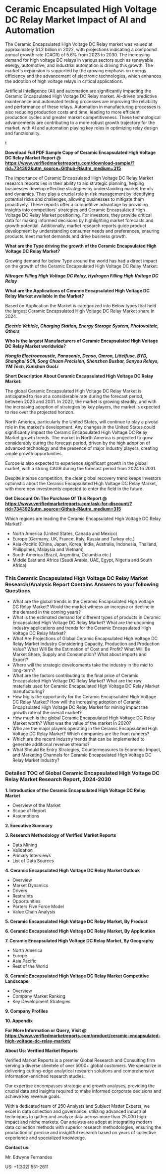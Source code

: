 <meta name="title" content="Global Ceramic Encapsulated High Voltage DC Relay Market Impact of AI and Automation"><meta name="description" content="The Ceramic Encapsulated High Voltage DC Relay market was valued at approximately $1.2 billion in 2022, with projections indicating a compound annual growth rate (CAGR"><meta name="title" content="Ceramic Encapsulated High Voltage DC Relay Market Size, Share, Scope, Trends, Growth, Opportunities, Analysis, Forecast"><h1>Ceramic Encapsulated High Voltage DC Relay Market Impact of AI and Automation</h1><p>The Ceramic Encapsulated High Voltage DC Relay market was valued at approximately $1.2 billion in 2022, with projections indicating a compound annual growth rate (CAGR) of 5.6% from 2023 to 2030. The increasing demand for high voltage DC relays in various sectors such as renewable energy, automotive, and industrial automation is driving this growth. The market's expansion is supported by the growing emphasis on energy efficiency and the advancement of electronic technologies, which enhances the adoption of high voltage relays in critical applications.</p><p>Artificial Intelligence (AI) and automation are significantly impacting the Ceramic Encapsulated High Voltage DC Relay market. AI-driven predictive maintenance and automated testing processes are improving the reliability and performance of these relays. Automation in manufacturing processes is also reducing production costs and time, leading to more efficient production cycles and greater market competitiveness. These technological advancements are contributing to a more robust growth trajectory for the market, with AI and automation playing key roles in optimizing relay design and functionality.</p>t</p><p id="" class=""><strong>Download Full PDF Sample Copy of Ceramic Encapsulated High Voltage DC Relay Market Report @ <a href="https://www.verifiedmarketreports.com/download-sample/?rid=734392&utm_source=Github-R&utm_medium=315" target="_blank">https://www.verifiedmarketreports.com/download-sample/?rid=734392&utm_source=Github-R&utm_medium=315</a></strong></p><p>The importance of&nbsp;Ceramic Encapsulated High Voltage DC Relay Market research reports lies in their ability to aid strategic planning, helping businesses develop effective strategies by understanding market trends and dynamics. They play a crucial role in risk management by identifying potential risks and challenges, allowing businesses to mitigate them proactively. These reports offer a competitive advantage by providing insights into competitors' strategies and Ceramic Encapsulated High Voltage DC Relay Market positioning. For investors, they provide critical data for making informed decisions by highlighting market forecasts and growth potential. Additionally, market research reports guide product development by understanding consumer needs and preferences, ensuring products meet market demands and drive business growth.</p><p><strong>What are the&nbsp;Type driving the growth of the Ceramic Encapsulated High Voltage DC Relay Market?</strong></p><p id="" class="">Growing demand for below Type around the world has had a direct impact on the growth of the Ceramic Encapsulated High Voltage DC Relay Market:</p><em><strong>Nitrogen Filling High Voltage DC Relay, Hydrogen Filling High Voltage DC Relay</strong></em></p><strong>What are the&nbsp;Applications&nbsp;of Ceramic Encapsulated High Voltage DC Relay Market available in the Market?</strong></p><p id="" class="">Based on Application the Market is categorized into Below types that held the largest Ceramic Encapsulated High Voltage DC Relay Market share In 2024.</p><em><strong>Electric Vehicle, Charging Station, Energy Storage System, Photovoltaic, Others</strong></em></p><strong>Who is the largest Manufacturers of Ceramic Encapsulated High Voltage DC Relay Market worldwide?</strong></p><p><em><strong>Hongfa Electroacoustic, Panasonic, Denso, Omron, Littelfuse, BYD, Shanghai SCII, Song Chuan Precision, Shenzhen Busbar, Sanyou Relays, YM Tech, Kunshan GuoLi</strong></em></p><p id="" class=""><strong>Short Description About Ceramic Encapsulated High Voltage DC Relay Market:</strong></p><p>The global Ceramic Encapsulated High Voltage DC Relay Market is anticipated to rise at a considerable rate during the forecast period, between 2023 and 2031. In 2022, the market is growing steadily, and with the increasing adoption of strategies by key players, the market is expected to rise over the projected horizon.</p><p>North America, particularly the United States, will continue to play a pivotal role in the market's development. Any changes in the United States could significantly impact the Ceramic Encapsulated High Voltage DC Relay Market growth trends. The market in North America is projected to grow considerably during the forecast period, driven by the high adoption of advanced technology and the presence of major industry players, creating ample growth opportunities.</p><p>Europe is also expected to experience significant growth in the global market, with a strong CAGR during the forecast period from 2024 to 2031.</p><p>Despite intense competition, the clear global recovery trend keeps investors optimistic about the Ceramic Encapsulated High Voltage DC Relay Market, with more new investments expected to enter the field in the future.</p><p id="" class=""><strong>Get Discount On The Purchase Of This Report @ <a href="https://www.verifiedmarketreports.com/ask-for-discount/?rid=734392&utm_source=Github-R&utm_medium=315" target="_blank">https://www.verifiedmarketreports.com/ask-for-discount/?rid=734392&utm_source=Github-R&utm_medium=315</a></strong></p>Which regions are leading the Ceramic Encapsulated High Voltage DC Relay Market?</p><ul><li>North America (United States, Canada and Mexico)</li><li>Europe (Germany, UK, France, Italy, Russia and Turkey etc.)</li><li>Asia-Pacific (China, Japan, Korea, India, Australia, Indonesia, Thailand, Philippines, Malaysia and Vietnam)</li><li>South America (Brazil, Argentina, Columbia etc.)</li><li>Middle East and Africa (Saudi Arabia, UAE, Egypt, Nigeria and South Africa)</li></ul><h3 id="" class="">This Ceramic Encapsulated High Voltage DC Relay Market Research/Analysis Report Contains Answers to your following Questions</h3><ul><li>What are the global trends in the Ceramic Encapsulated High Voltage DC Relay Market? Would the market witness an increase or decline in the demand in the coming years?</li><li>What is the estimated demand for different types of products in Ceramic Encapsulated High Voltage DC Relay Market? What are the upcoming industry applications and trends for the Ceramic Encapsulated High Voltage DC Relay Market?</li><li>What Are Projections of Global Ceramic Encapsulated High Voltage DC Relay Market Industry Considering Capacity, Production and Production Value? What Will Be the Estimation of Cost and Profit? What Will Be Market Share, Supply and Consumption? What about imports and Export?</li><li>Where will the strategic developments take the industry in the mid to long-term?</li><li>What are the factors contributing to the final price of Ceramic Encapsulated High Voltage DC Relay Market? What are the raw materials used for Ceramic Encapsulated High Voltage DC Relay Market manufacturing?</li><li>How big is the opportunity for the Ceramic Encapsulated High Voltage DC Relay Market? How will the increasing adoption of Ceramic Encapsulated High Voltage DC Relay Market for mining impact the growth rate of the overall market?</li><li>How much is the global Ceramic Encapsulated High Voltage DC Relay Market worth? What was the value of the market In 2020?</li><li>Who are the major players operating in the Ceramic Encapsulated High Voltage DC Relay Market? Which companies are the front runners?</li><li>Which are the recent industry trends that can be implemented to generate additional revenue streams?</li><li>What Should Be Entry Strategies, Countermeasures to Economic Impact, and Marketing Channels for Ceramic Encapsulated High Voltage DC Relay Market Industry?</li></ul><h3 id="" class="">Detailed TOC of Global Ceramic Encapsulated High Voltage DC Relay Market Research Report, 2024-2030</h3><p id="" class=""><strong>1. Introduction of the Ceramic Encapsulated High Voltage DC Relay Market</strong></p><ul><li>Overview of the Market</li><li>Scope of Report</li><li>Assumptions</li></ul><p id="" class=""><strong>2. Executive Summary</strong></p><p id="" class=""><strong>3. Research Methodology of Verified Market Reports</strong></p><ul><li>Data Mining</li><li>Validation</li><li>Primary Interviews</li><li>List of Data Sources</li></ul><p id="" class=""><strong>4. Ceramic Encapsulated High Voltage DC Relay Market Outlook</strong></p><ul><li>Overview</li><li>Market Dynamics</li><li>Drivers</li><li>Restraints</li><li>Opportunities</li><li>Porters Five Force Model</li><li>Value Chain Analysis</li></ul><p id="" class=""><strong>5. Ceramic Encapsulated High Voltage DC Relay Market, By Product</strong></p><p id="" class=""><strong>6. Ceramic Encapsulated High Voltage DC Relay Market, By Application</strong></p><p id="" class=""><strong>7. Ceramic Encapsulated High Voltage DC Relay Market, By Geography</strong></p><ul><li>North America</li><li>Europe</li><li>Asia Pacific</li><li>Rest of the World</li></ul><p id="" class=""><strong>8. Ceramic Encapsulated High Voltage DC Relay Market Competitive Landscape</strong></p><ul><li>Overview</li><li>Company Market Ranking</li><li>Key Development Strategies</li></ul><p id="" class=""><strong>9. Company Profiles</strong></p><p id="" class=""><strong>10. Appendix</strong></p><p id="" class=""><strong>For More Information or Query, Visit @ <a href="https://www.verifiedmarketreports.com/product/ceramic-encapsulated-high-voltage-dc-relay-market/" target="_blank">https://www.verifiedmarketreports.com/product/ceramic-encapsulated-high-voltage-dc-relay-market/</a></strong></p><p id="" class=""><strong>About Us: Verified Market Reports</strong></p><p id="" class="">Verified Market Reports is a premier Global Research and Consulting firm serving a diverse clientele of over 5000+ global customers. We specialize in delivering cutting-edge analytical research solutions and comprehensive information-enriched research studies.</p><p id="" class="">Our expertise encompasses strategic and growth analyses, providing the crucial data and insights required to make informed corporate decisions and achieve key revenue goals.</p><p id="" class="">With a dedicated team of 250 Analysts and Subject Matter Experts, we excel in data collection and governance, utilizing advanced industrial techniques to gather and analyze data across more than 25,000 high-impact and niche markets. Our analysts are adept at integrating modern data collection methods with superior research methodologies, ensuring the production of precise and insightful research based on years of collective experience and specialized knowledge.</p><p id="" class=""><strong>Contact us:</strong></p><p id="" class="">Mr. Edwyne Fernandes</p><p id="" class="">US: +1(302) 551-2611</p>